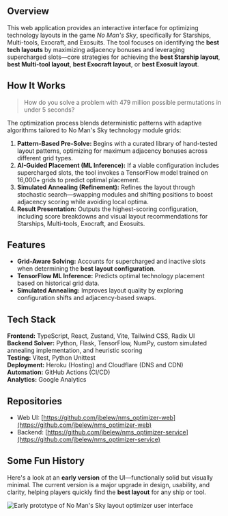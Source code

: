 ## Overview

This web application provides an interactive interface for optimizing technology layouts in the game _No Man's Sky_, specifically for Starships, Multi-tools, Exocraft, and Exosuits. The tool focuses on identifying the **best tech layouts** by maximizing adjacency bonuses and leveraging supercharged slots—core strategies for achieving the **best Starship layout**, **best Multi-tool layout**, **best Exocraft layout**, or **best Exosuit layout**.

## How It Works

> How do you solve a problem with 479 million possible permutations in under 5 seconds?

The optimization process blends deterministic patterns with adaptive algorithms tailored to No Man's Sky technology module grids:

1.  **Pattern-Based Pre-Solve:** Begins with a curated library of hand-tested layout patterns, optimizing for maximum adjacency bonuses across different grid types.
2.  **AI-Guided Placement (ML Inference):** If a viable configuration includes supercharged slots, the tool invokes a TensorFlow model trained on 16,000+ grids to predict optimal placement.
3.  **Simulated Annealing (Refinement):** Refines the layout through stochastic search—swapping modules and shifting positions to boost adjacency scoring while avoiding local optima.
4.  **Result Presentation:** Outputs the highest-scoring configuration, including score breakdowns and visual layout recommendations for Starships, Multi-tools, Exocraft, and Exosuits.

## Features

- **Grid-Aware Solving:** Accounts for supercharged and inactive slots when determining the **best layout configuration**.
- **TensorFlow ML Inference:** Predicts optimal technology placement based on historical grid data.
- **Simulated Annealing:** Improves layout quality by exploring configuration shifts and adjacency-based swaps.

## Tech Stack

**Frontend:** TypeScript, React, Zustand, Vite, Tailwind CSS, Radix UI\
**Backend Solver:** Python, Flask, TensorFlow, NumPy, custom simulated annealing implementation, and heuristic scoring\
**Testing:** Vitest, Python Unittest\
**Deployment:** Heroku (Hosting) and Cloudflare (DNS and CDN)\
**Automation:** GitHub Actions (CI/CD)\
**Analytics:** Google Analytics

## Repositories

- Web UI: [https://github.com/jbelew/nms_optimizer-web](https://github.com/jbelew/nms_optimizer-web)
- Backend: [https://github.com/jbelew/nms_optimizer-service](https://github.com/jbelew/nms_optimizer-service)

## Some Fun History

Here's a look at an **early version** of the UI—functionally solid but visually minimal. The current version is a major upgrade in design, usability, and clarity, helping players quickly find the **best layout** for any ship or tool.

![Early prototype of No Man's Sky layout optimizer user interface](/assets/img/screenshots/screenshot_v03.png)
